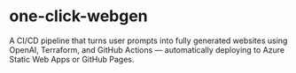 # one-click-webgen
A CI/CD pipeline that turns user prompts into fully generated websites using OpenAI, Terraform, and GitHub Actions — automatically deploying to Azure Static Web Apps or GitHub Pages.
